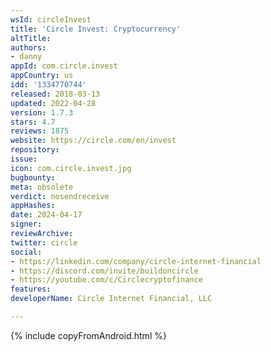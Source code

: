 ```yaml
---
wsId: circleInvest
title: 'Circle Invest: Cryptocurrency'
altTitle: 
authors:
- danny
appId: com.circle.invest
appCountry: us
idd: '1334770744'
released: 2018-03-13
updated: 2022-04-28
version: 1.7.3
stars: 4.7
reviews: 1875
website: https://circle.com/en/invest
repository: 
issue: 
icon: com.circle.invest.jpg
bugbounty: 
meta: obsolete
verdict: nosendreceive
appHashes: 
date: 2024-04-17
signer: 
reviewArchive: 
twitter: circle
social:
- https://linkedin.com/company/circle-internet-financial
- https://discord.com/invite/buildoncircle
- https://youtube.com/c/Circlecryptofinance
features: 
developerName: Circle Internet Financial, LLC

---
```


{% include copyFromAndroid.html %}